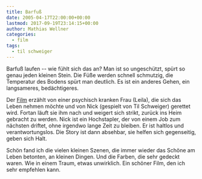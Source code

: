 ```yaml
---
title: Barfuß
date: 2005-04-17T22:00:00+00:00
lastmod: 2017-09-19T23:14:15+00:00
author: Mathias Wellner
categories:
  - film
tags:
  - til schweiger
---
```

Barfuß laufen -- wie fühlt sich das an? Man ist so ungeschützt, spürt so genau jeden kleinen Stein. Die Füße werden schnell schmutzig, die Temperatur des Bodens spürt man deutlich. Es ist ein anderes Gehen, ein langsameres, bedächtigeres.

Der [Film](https://de.wikipedia.org/wiki/Barfuss_%28Film%29) erzählt von einer psychisch kranken Frau (Leila), die sich das Leben nehmen möchte und von Nick (gespielt von Til Schweiger) gerettet wird. Fortan läuft sie ihm nach und weigert sich strikt, zurück ins Heim gebracht zu werden. Nick ist ein Hochstapler, der von einem Job zum nächsten driftet, ohne irgendwo lange Zeit zu bleiben. Er ist haltlos und verantwortungslos. Die Story ist dann absehbar, sie helfen sich gegenseitig, geben sich Halt.

Schön fand ich die vielen kleinen Szenen, die immer wieder das Schöne am Leben betonten, an kleinen Dingen. Und die Farben, die sehr gedeckt waren. Wie in einem Traum, etwas unwirklich. Ein schöner Film, den ich sehr empfehlen kann.